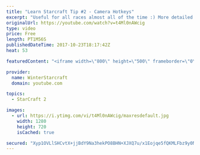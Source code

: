 ```yaml
---
title: "Learn Starcraft Tip #2 - Camera Hotkeys"
excerpt: "Useful for all races almost all of the time :) More detailed guides/tutorials under the learn to play starcraft playlist."
originalUrl: https://youtube.com/watch?v=t4Ml0nAWcig
type: video
price: Free
length: PT1M56S
publishedDateTime: 2017-10-23T18:17:42Z
heat: 53

featuredContent: "<iframe width=\"800\" height=\"500\" frameborder=\"0\" src=\"https://www.youtube.com/embed/t4Ml0nAWcig\" allow=\"accelerometer; autoplay; encrypted-media; gyroscope; picture-in-picture\" allowfullscreen></iframe>"

provider:
  name: WinterStarcraft
  domain: youtube.com

topics:
  - StarCraft 2

images:
  - url: https://i.ytimg.com/vi/t4Ml0nAWcig/maxresdefault.jpg
    width: 1280
    height: 720
    isCached: true

secured: "Xyp1OVLlSHCvtX+jjBdY9Na3hekPO8BHN+XJXQ7u/x1Eojqe5fQKMLFbz9y0N+HFuLUoCDWpszWvE0h+Km6khBDHy3aVGIVS3H8edb3Ofd65zMJpo9V84hRDtXjdAxqiEHMZEwMb7eYcDiDykAd4uFCMfSdRjpMus0XDfwVR667bMDxBn9A/7yDVSvKkjcfi7OAh0ZXp972UmEhEzUgYgs3Ha0uD0c+sJ8R8+Dn7PIk867Jo60wHrIncw5yzf+nXYaurJSOj3yrnlAjqh5d7GNCmlMMGTBq3pqGYalM04BwbZSKiRBxspZGvVTksA0gRgXmSr6+LOJv5EzkNGS00T+JPLpxz+5z6zAw9mdrJyJxB8wk0lIHvut0f/XvlRPCuKb/hAgAsNXsuRhrN4tStIEwAknXN6CyyK+UtNxJT8U8=;Leqi90ZKdNMB34QBJh1QFw=="
---
```


